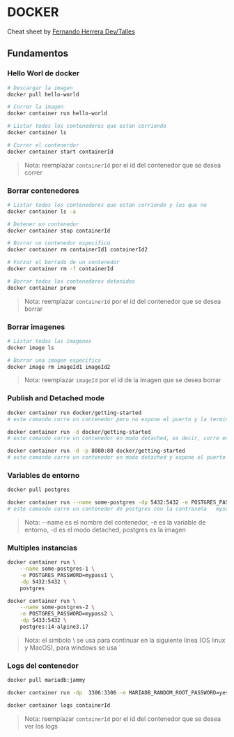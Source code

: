 # DOCKER
Cheat sheet by [Fernando Herrera Dev/Talles](https://devtalles.com/files/docker-cheat-sheet.pdf)

## Fundamentos

### Hello Worl de docker
```sh
# Descargar la imagen
docker pull hello-world

# Correr la imagen
docker container run hello-world

# Listar todos los contenedores que estan corriendo
docker container ls

# Correr el contenerdor
docker container start containerId
```
> Nota: reemplazar `containerId` por el id del contenedor que se desea correr

### Borrar contenedores
```sh
# Listar todos los contenedores que estan corriendo y los que no
docker container ls -a

# Detener un contenedor
docker container stop containerId

# Borrar un contenedor especifico
docker container rm containerId1 containerId2

# Forzar el borrado de un contenedor
docker container rm -f containerId

# Borrar todos los contenedores detenidos
docker container prune
```
> Nota: reemplazar `containerId` por el id del contenedor que se desea borrar

###  Borrar imagenes
```sh
# Listar todas las imagenes
docker image ls

# Borrar una imagen especifica
docker image rm imageId1 imageId2
```
> Nota: reemplazar `imageId` por el id de la imagen que se desea borrar

### Publish and Detached mode
```sh
docker container run docker/getting-started
# este comando corre un contenedor pero no expone el puerto y la terminal queda bloqueada (presionar ctrl + c para salir)

docker container run -d docker/getting-started
# este comando corre un contenedor en modo detached, es decir, corre en segundo plano

docker container run -d -p 8080:80 docker/getting-started
# este comando corre un contenedor en modo detached y expone el puerto 8080 de5l host (primer puerto) al puerto 80 del contenedor (segundo puerto)
```

### Variables de entorno
```sh
docker pull postgres

docker container run --name some-postgres -dp 5432:5432 -e POSTGRES_PASSWORD=mysecretpassword -d postgres
# este comando corre un contenedor de postgres con la contraseña   mysecretpassword
```
> Nota: --name es el nombre del contenedor, -e es la variable de entorno, -d es el modo detached, postgres es la imagen

### Multiples instancias
```sh
docker container run \
    --name some-postgres-1 \
    -e POSTGRES_PASSWORD=mypass1 \
    -dp 5432:5432 \
    postgres

docker container run \
    --name some-postgres-2 \
    -e POSTGRES_PASSWORD=mypass2 \
    -dp 5433:5432 \
    postgres:14-alpine3.17
```
> Nota: el simbolo \ se usa para continuar en la siguiente linea (OS linux y MacOS), para windows se usa `

### Logs del contenedor
```sh
docker pull mariadb:jammy

docker container run -dp  3306:3306 -e MARIADB_RANDOM_ROOT_PASSWORD=yes mariadb:jammy

docker container logs containerId
```
> Nota: reemplazar `containerId` por el id del contenedor que se desea ver los logs